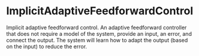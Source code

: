 # ImplicitAdaptiveFeedforwardControl
Implicit adaptive feedforward control. An adaptive feedforward controller that does not require a model of the system, provide an input, an error, and connect the output. The system will learn how to adapt the output (based on the input) to reduce the error.

